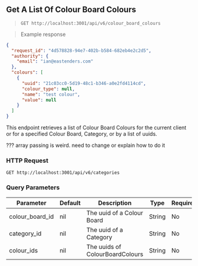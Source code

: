 ## Get A List Of Colour Board Colours

> `GET http://localhost:3001/api/v6/colour_board_colours`

> Example response

```json
{
  "request_id": "4d578828-94e7-402b-b584-682eb4e2c2d5",
  "authority": {
    "email": "ian@eastenders.com"
  },
  "colours": [
    {
      "uuid": "21c03cc0-5d19-48c1-b346-a0e2fd4114cd",
      "colour_type": null,
      "name": "test colour",
      "value": null
    }
  ]
}
```

This endpoint retrieves a list of Colour Board Colours for the current client or for a specified Colour Board, Category, or by a list of uuids. 

??? array passing is weird. need to change or explain how to do it

### HTTP Request

`GET http://localhost:3001/api/v6/categories`


### Query Parameters

Parameter | Default | Description | Type | Required?
--------- | ------- | ----------- | ---- | --------
colour_board_id | nil | The uuid of a Colour Board | String | No
category_id | nil | The uuid of a Category | String | No
colour_ids | nil | The uuids of ColourBoardColours | String | No